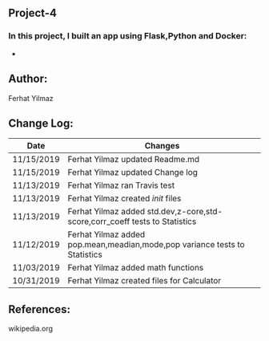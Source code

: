 ## Project-4
  
### In this project, I built an app using Flask,Python and Docker:

* 

  
## Author:  
 Ferhat Yilmaz   
 
## Change Log:
|  Date  | Changes  |  
|---|---|
|  11/15/2019 | Ferhat Yilmaz updated Readme.md|
|  11/15/2019 | Ferhat Yilmaz updated Change log|
|  11/13/2019 | Ferhat Yilmaz ran Travis test|
|  11/13/2019 | Ferhat Yilmaz created _init_ files|
|  11/13/2019 | Ferhat Yilmaz added std.dev,z-core,std-score,corr_coeff tests to Statistics|
|  11/12/2019 | Ferhat Yilmaz added pop.mean,meadian,mode,pop variance tests to Statistics|
|  11/03/2019 | Ferhat Yilmaz added math functions|
|  10/31/2019 | Ferhat Yilmaz created files for Calculator|

   
 ## References:  
 wikipedia.org  
